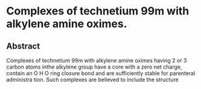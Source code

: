 # Complexes of technetium 99m with alkylene amine oximes.

## Abstract
Complexes of technetium 99m with alkylene amine oximes having 2 or 3 carbon atoms inthe alkylene group have a core with a zero net charge, contain an O H O ring closure bond and are sufficiently stable for parenteral administra tion. Such complexes are believed to include the structure